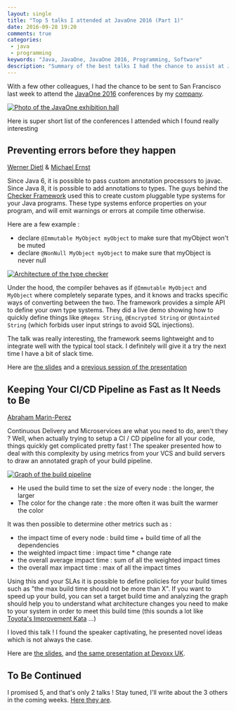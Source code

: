 ```yaml
---
layout: single
title: "Top 5 talks I attended at JavaOne 2016 (Part 1)"
date: 2016-09-28 19:20
comments: true
categories:
 - java
 - programming
keywords: "Java, JavaOne, JavaOne 2016, Programming, Software"
description: "Summary of the best talks I had the chance to assist at JavaOne 2016"
---
```

With a few other colleagues, I had the chance to be sent to San Francisco last week to attend the [JavaOne 2016](https://www.oracle.com/javaone/index.html) conferences by my [company](http://www.murex.com).

[![Photo of the JavaOne exhibition hall]({{site.url}}{{site.baseurl}}/imgs/2016-09-28-top-5-talks-i-attented-at-javaone-2016-part-1/exhibition-hall-small.jpg)]({{site.url}}/imgs/2016-09-28-top-5-talks-i-attented-at-javaone-2016-part-1/exhibition-hall.jpg)

Here is super short list of the conferences I attended which I found really interesting

## Preventing errors before they happen

[Werner Dietl](https://ece.uwaterloo.ca/~wdietl/) & [Michael Ernst](https://homes.cs.washington.edu/~mernst/)

Since Java 6, it is possible to pass custom annotation processors to javac. Since Java 8, it is possible to add annotations to types. The guys behind the [Checker Framework](http://checkerframework.org) used this to create custom pluggable type systems for your Java programs. These type systems enforce properties on your program, and will emit warnings or errors at compile time otherwise.

Here are a few example :

* declare ```@Immutable MyObject myObject``` to make sure that myObject won't be muted
* declare ```@NonNull MyObject myObject``` to make sure that myObject is never null

[![Architecture of the type checker]({{site.url}}{{site.baseurl}}/imgs/2016-09-28-top-5-talks-i-attented-at-javaone-2016-part-1/type-systems-small.jpg)]({{site.url}}/imgs/2016-09-28-top-5-talks-i-attented-at-javaone-2016-part-1/type-systems.jpg)

Under the hood, the compiler behaves as if ```@Immutable MyObject``` and ```MyObject``` where completely separate types, and it knows and tracks specific ways of converting between the two. The framework provides a simple API to define your own type systems. They did a live demo showing how to quickly define things like ```@Regex String```, ```@Encrypted String``` or ```@Untainted String``` (which forbids user input strings to avoid SQL injections).

The talk was really interesting, the framework seems lightweight and to integrate well with the typical tool stack. I definitely will give it a try the next time I have a bit of slack time.

Here are [the slides](http://types.cs.washington.edu/checker-framework/2016-javaone/2016-09-19%20CF%20@%20JavaOne.pdf) and a [previous session of the presentation](https://www.youtube.com/watch?v=kb6nz85jbuQ)

## Keeping Your CI/CD Pipeline as Fast as It Needs to Be

[Abraham Marin-Perez](https://twitter.com/abrahammarin?lang=fr)

Continuous Delivery and Microservices are what you need to do, aren't they ? Well, when actually trying to setup a CI / CD pipeline for all your code, things quickly get complicated pretty fast ! The speaker presented how to deal with this complexity by using metrics from your VCS and build servers to draw an annotated graph of your build pipeline.

[![Graph of the build pipeline]({{site.url}}{{site.baseurl}}/imgs/2016-09-28-top-5-talks-i-attented-at-javaone-2016-part-1/build-pipeline-small.jpg)]({{site.url}}/imgs/2016-09-28-top-5-talks-i-attented-at-javaone-2016-part-1/build-pipeline.jpg)

* He used the build time to set the size of every node : the longer, the larger
* The color for the change rate : the more often it was built the warmer the color

It was then possible to determine other metrics such as :

* the impact time of every node : build time + build time of all the dependencies
* the weighted impact time : impact time * change rate
* the overall average impact time : sum of all the weighted impact times
* the overall max impact time : max of all the impact times

Using this and your SLAs it is possible to define policies for your build times such as "the max build time should not be more than X". If you want to speed up your build, you can set a target build time and analyzing the graph should help you to understand what architecture changes you need to make to your system in order to meet this build time (this sounds a lot like [Toyota's Improvement Kata](http://www-personal.umich.edu/~mrother/The_Improvement_Kata.html) ...)

I loved this talk ! I found the speaker captivating, he presented novel ideas which is not always the case.

Here are [the slides](http://www.slideshare.net/AbrahamMarinPerez/keeping-your-cicd-pipeline-as-fast-as-it-needs-to-be), and [the same presentation at Devoxx UK](https://www.youtube.com/watch?v=8JxoKJng_eQ).

## To Be Continued

I promised 5, and that's only 2 talks ! Stay tuned, I'll write about the 3 others in the coming weeks. [Here they are](/top-5-talks-i-attended-at-javaone-2016-part-2/).
